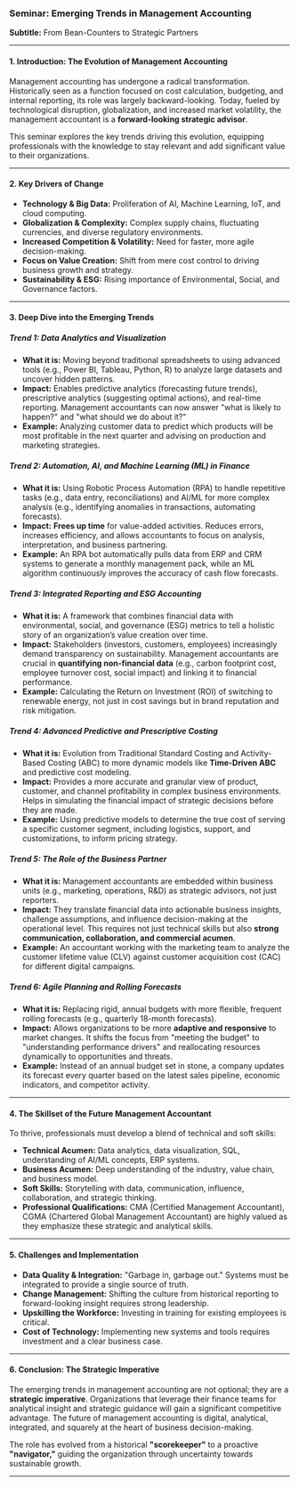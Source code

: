 ### **Seminar: Emerging Trends in Management Accounting**

**Subtitle:** From Bean-Counters to Strategic Partners

---

#### **1. Introduction: The Evolution of Management Accounting**

Management accounting has undergone a radical transformation. Historically seen as a function focused on cost calculation, budgeting, and internal reporting, its role was largely backward-looking. Today, fueled by technological disruption, globalization, and increased market volatility, the management accountant is a **forward-looking strategic advisor**.

This seminar explores the key trends driving this evolution, equipping professionals with the knowledge to stay relevant and add significant value to their organizations.

---

#### **2. Key Drivers of Change**

*   **Technology & Big Data:** Proliferation of AI, Machine Learning, IoT, and cloud computing.
*   **Globalization & Complexity:** Complex supply chains, fluctuating currencies, and diverse regulatory environments.
*   **Increased Competition & Volatility:** Need for faster, more agile decision-making.
*   **Focus on Value Creation:** Shift from mere cost control to driving business growth and strategy.
*   **Sustainability & ESG:** Rising importance of Environmental, Social, and Governance factors.

---

#### **3. Deep Dive into the Emerging Trends**

##### **Trend 1: Data Analytics and Visualization**
*   **What it is:** Moving beyond traditional spreadsheets to using advanced tools (e.g., Power BI, Tableau, Python, R) to analyze large datasets and uncover hidden patterns.
*   **Impact:** Enables predictive analytics (forecasting future trends), prescriptive analytics (suggesting optimal actions), and real-time reporting. Management accountants can now answer "what is likely to happen?" and "what should we do about it?"
*   **Example:** Analyzing customer data to predict which products will be most profitable in the next quarter and advising on production and marketing strategies.

##### **Trend 2: Automation, AI, and Machine Learning (ML) in Finance**
*   **What it is:** Using Robotic Process Automation (RPA) to handle repetitive tasks (e.g., data entry, reconciliations) and AI/ML for more complex analysis (e.g., identifying anomalies in transactions, automating forecasts).
*   **Impact:** **Frees up time** for value-added activities. Reduces errors, increases efficiency, and allows accountants to focus on analysis, interpretation, and business partnering.
*   **Example:** An RPA bot automatically pulls data from ERP and CRM systems to generate a monthly management pack, while an ML algorithm continuously improves the accuracy of cash flow forecasts.

##### **Trend 3: Integrated Reporting and ESG Accounting**
*   **What it is:** A framework that combines financial data with environmental, social, and governance (ESG) metrics to tell a holistic story of an organization’s value creation over time.
*   **Impact:** Stakeholders (investors, customers, employees) increasingly demand transparency on sustainability. Management accountants are crucial in **quantifying non-financial data** (e.g., carbon footprint cost, employee turnover cost, social impact) and linking it to financial performance.
*   **Example:** Calculating the Return on Investment (ROI) of switching to renewable energy, not just in cost savings but in brand reputation and risk mitigation.

##### **Trend 4: Advanced Predictive and Prescriptive Costing**
*   **What it is:** Evolution from Traditional Standard Costing and Activity-Based Costing (ABC) to more dynamic models like **Time-Driven ABC** and predictive cost modeling.
*   **Impact:** Provides a more accurate and granular view of product, customer, and channel profitability in complex business environments. Helps in simulating the financial impact of strategic decisions before they are made.
*   **Example:** Using predictive models to determine the true cost of serving a specific customer segment, including logistics, support, and customizations, to inform pricing strategy.

##### **Trend 5: The Role of the Business Partner**
*   **What it is:** Management accountants are embedded within business units (e.g., marketing, operations, R&D) as strategic advisors, not just reporters.
*   **Impact:** They translate financial data into actionable business insights, challenge assumptions, and influence decision-making at the operational level. This requires not just technical skills but also **strong communication, collaboration, and commercial acumen**.
*   **Example:** An accountant working with the marketing team to analyze the customer lifetime value (CLV) against customer acquisition cost (CAC) for different digital campaigns.

##### **Trend 6: Agile Planning and Rolling Forecasts**
*   **What it is:** Replacing rigid, annual budgets with more flexible, frequent rolling forecasts (e.g., quarterly 18-month forecasts).
*   **Impact:** Allows organizations to be more **adaptive and responsive** to market changes. It shifts the focus from "meeting the budget" to "understanding performance drivers" and reallocating resources dynamically to opportunities and threats.
*   **Example:** Instead of an annual budget set in stone, a company updates its forecast every quarter based on the latest sales pipeline, economic indicators, and competitor activity.

---

#### **4. The Skillset of the Future Management Accountant**

To thrive, professionals must develop a blend of technical and soft skills:

*   **Technical Acumen:** Data analytics, data visualization, SQL, understanding of AI/ML concepts, ERP systems.
*   **Business Acumen:** Deep understanding of the industry, value chain, and business model.
*   **Soft Skills:** Storytelling with data, communication, influence, collaboration, and strategic thinking.
*   **Professional Qualifications:** CMA (Certified Management Accountant), CGMA (Chartered Global Management Accountant) are highly valued as they emphasize these strategic and analytical skills.

---

#### **5. Challenges and Implementation**

*   **Data Quality & Integration:** "Garbage in, garbage out." Systems must be integrated to provide a single source of truth.
*   **Change Management:** Shifting the culture from historical reporting to forward-looking insight requires strong leadership.
*   **Upskilling the Workforce:** Investing in training for existing employees is critical.
*   **Cost of Technology:** Implementing new systems and tools requires investment and a clear business case.

---

#### **6. Conclusion: The Strategic Imperative**

The emerging trends in management accounting are not optional; they are a **strategic imperative**. Organizations that leverage their finance teams for analytical insight and strategic guidance will gain a significant competitive advantage. The future of management accounting is digital, analytical, integrated, and squarely at the heart of business decision-making.

The role has evolved from a historical **"scorekeeper"** to a proactive **"navigator,"** guiding the organization through uncertainty towards sustainable growth.

---
